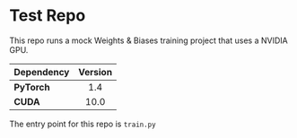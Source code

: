 # Test Repo

This repo runs a mock Weights & Biases training project that uses a NVIDIA GPU.

| Dependency | Version |
| --- | :---: |
|**PyTorch** | 1.4 |
|**CUDA** | 10.0 |

The entry point for this repo is `train.py`